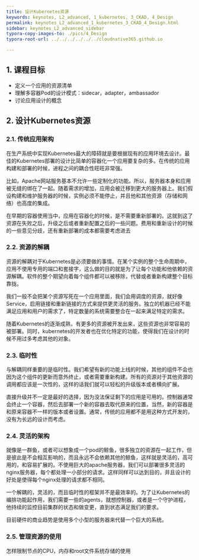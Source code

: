 ```yaml
---
title: 设计Kubernetes资源
keywords: keynotes, L2_advanced, 1_kubernetes, 3_CKAD, 4_Design
permalink: keynotes_L2_advanced_1_kubernetes_3_CKAD_4_Design.html
sidebar: keynotes_L2_advanced_sidebar
typora-copy-images-to: ./pics/4_Design
typora-root-url: ../../../../../../cloudnative365.github.io

---
```


## 1. 课程目标

+ 定义一个应用的资源清单
+ 理解多容器Pod的设计模式：sidecar，adapter，ambassador
+ 讨论应用设计的概念

## 2. 设计Kubernetes资源

### 2.1. 传统应用架构

在生产系统中实现Kubernetes最大的障碍就是要根据现有的应用环境去设计。最佳的Kubernetes部署的设计比简单的容器化一个应用要复杂的多。在传统的应用构建和部署的时候，进程之间的耦合性旺旺非常强。

比如，Apache网站服务基本不允许一些定制化的功能。所以，服务器本身和应用被无缝的绑在了一起。随着需求的增加，应用会被迁移到更大的服务器上。我们假设构建和维护服务器的时候，实例必须不能停止，并且他和其他资源（存储和网络）也高度的集成。

在早期的容器使用当中，应用在容器化的时候，是不需要重新部署的。这就到这了资源在失败之后，升级之后或者重新配置之后的一些问题。费用和重新设计的时候的一些意见分歧，还有重新部署的成本都需要考虑进去

### 2.2. 资源的解耦

资源的解耦对于Kubernetes是必须要做的事情。在某个实例的整个生命周期中，应用不使用专用的端口和套接字，这么做的目的就是为了让每个功能和他依赖的资源解耦。软件的整个期望向着每个组件都可以被移除，代替或者重新构建整个目标靠拢。

我们一般不会把某个资源写死在一个应用里面，我们会用调度的资源，就好像Service，启用链接和重新链接的方式来提供更灵活的服务。独立的机器已经不能满足应用和用户的需求了，特定数量的系统需要整合在一起来满足特定的需求。

随着Kubernetes的逐渐成熟，有更多的资源被开发出来，这些资源也非常容易的被部署。同时，kubernetes的开发者也在优化特定的功能，使得我们在设计的时候不用过多考虑其他的对象。

### 2.3. 临时性

与解耦同样重要的是临时性。我们希望有新的功能上线的时候，其他的组件不会也因为这个组件的更新而意外终止，或者需要重新构建。所有的资源对于其他资源的调用都应该是一次性的，这样的话我们就可以轻松的升级版本或者横向扩展。

直接升级并不一定是最好的选择，因为没法保证剩下的应用是可用的。控制器通常会终止一个容器，然后去部署一个新的容器去取代原来的位置，当然，新的容器是和原来容器不一样的版本或者设置。通常，传统的应用都不是用这种方式开发的，没有为长远的设计而考虑。

### 2.4. 灵活的架构

就像是一群鱼，或者可以想象成一个pod的鲸鱼，很多独立的资源在一起工作，但是彼此是不会相互影响的，而且永远不会依赖其他的鲸鱼，这样就是灵活的，高可用的，和容易扩展的。不使用巨大的apache服务器，我们可以部署很多灵活的nginx服务器，每个都处理一小部分的请求。这样同样可以达到目的，并且设计的好处是使得每个nginx处理的请求都不相同。

一个解耦的，灵活的，而且临时性的框架并不是最效率的。为了让Kubernetes的编排功能起作用，我们需要一些的agents，就想控制器，或者是一个守护进程，他持续的监控目前集群的状态和做变更，直到状态满足我们的要求。

目前硬件的商业趋势是使用多个小型的服务器来代替一个巨大的系统。

### 2.5. 管理资源的使用

怎样限制节点的CPU，内存和root文件系统存储的使用
